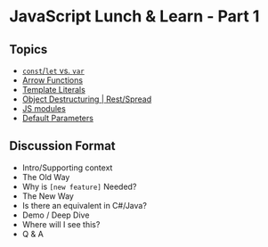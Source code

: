 # JavaScript Lunch &amp; Learn -  Part 1

## Topics
- [`const`/`let` vs. `var`](const-let/README.md)
- [Arrow Functions](arrow-functions/README.md)
- [Template Literals](template-literals/README.md)
- [Object Destructuring | Rest/Spread](object-destructuring-rest-spread/README.md)
- [JS modules](js-modules/README.md)
- [Default Parameters](default-parameters/README.md)

## Discussion Format
- Intro/Supporting context
- The Old Way
- Why is `[new feature]` Needed?
- The New Way
- Is there an equivalent in C#/Java?
- Demo / Deep Dive
- Where will I see this?
- Q & A
